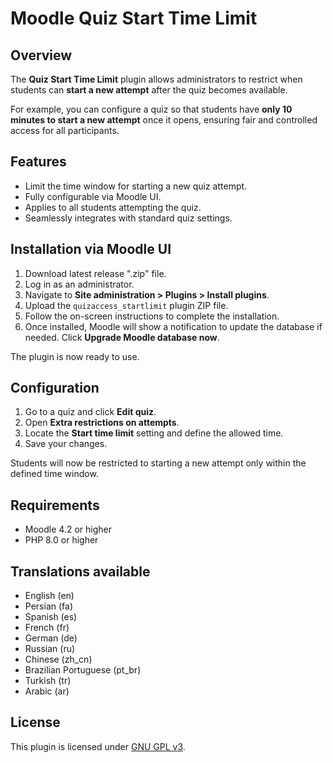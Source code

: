 # Moodle Quiz Start Time Limit


## Overview

The **Quiz Start Time Limit** plugin allows administrators to restrict when students can **start a new attempt** after the quiz becomes available.

For example, you can configure a quiz so that students have **only 10 minutes to start a new attempt** once it opens, ensuring fair and controlled access for all participants.


## Features

- Limit the time window for starting a new quiz attempt.
- Fully configurable via Moodle UI.
- Applies to all students attempting the quiz.
- Seamlessly integrates with standard quiz settings.


## Installation via Moodle UI

1. Download latest release ".zip" file.
2. Log in as an administrator.
3. Navigate to **Site administration > Plugins > Install plugins**.
4. Upload the `quizaccess_startlimit` plugin ZIP file.
5. Follow the on-screen instructions to complete the installation.
6. Once installed, Moodle will show a notification to update the database if needed. Click **Upgrade Moodle database now**.

The plugin is now ready to use.


## Configuration

1. Go to a quiz and click **Edit quiz**.
2. Open **Extra restrictions on attempts**.
3. Locate the **Start time limit** setting and define the allowed time.
4. Save your changes.

Students will now be restricted to starting a new attempt only within the defined time window.


## Requirements

- Moodle 4.2 or higher
- PHP 8.0 or higher


## Translations available

- English (en)
- Persian (fa)
- Spanish (es)
- French (fr)
- German (de)
- Russian (ru)
- Chinese (zh_cn)
- Brazilian Portuguese (pt_br)
- Turkish (tr)
- Arabic (ar)


## License

This plugin is licensed under [GNU GPL v3](https://www.gnu.org/licenses/gpl-3.0.html).
